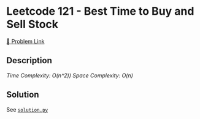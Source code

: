 # Leetcode 121 - Best Time to Buy and Sell Stock

[🔗 Problem Link](https://leetcode.com/problems/best-time-to-buy-and-sell-stock/)

## Description

*Time Complexity: O(n^2))
Space Complexity: O(n)*

## Solution

See [`solution.py`](solution.py)
